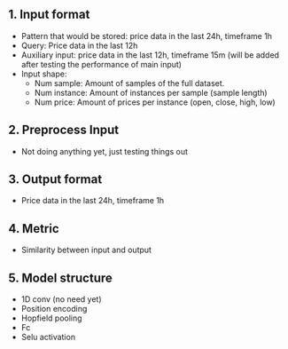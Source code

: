 ## 1. Input format

- Pattern that would be stored: price data in the last 24h, timeframe 1h
- Query: Price data in the last 12h
- Auxiliary input: price data in the last 12h, timeframe 15m (will be added after testing the performance of main input)
- Input shape:
    + Num sample: Amount of samples of the full dataset.
    + Num instance: Amount of instances per sample (sample length)
    + Num price: Amount of prices per instance (open, close, high, low)

## 2. Preprocess Input

- Not doing anything yet, just testing things out

## 3. Output format

- Price data in the last 24h, timeframe 1h

## 4. Metric

- Similarity between input and output

## 5. Model structure

- 1D conv (no need yet)
- Position encoding
- Hopfield pooling
- Fc
- Selu activation

